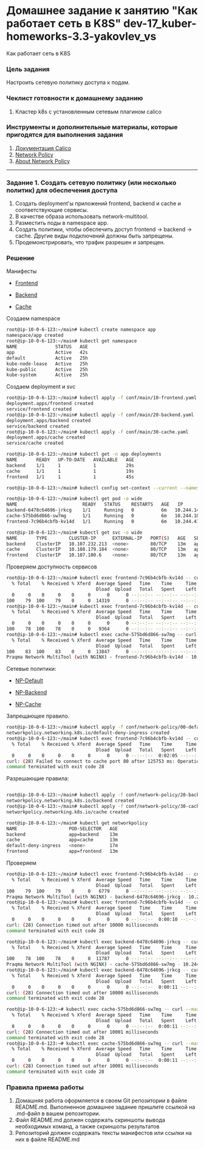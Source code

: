 # Домашнее задание к занятию "Как работает сеть в K8S" dev-17_kuber-homeworks-3.3-yakovlev_vs
Как работает сеть в K8S

### Цель задания

Настроить сетевую политику доступа к подам.

### Чеклист готовности к домашнему заданию

1. Кластер k8s с установленным сетевым плагином calico

### Инструменты и дополнительные материалы, которые пригодятся для выполнения задания

1. [Документация Calico](https://www.tigera.io/project-calico/)
2. [Network Policy](https://kubernetes.io/docs/concepts/services-networking/network-policies/)
3. [About Network Policy](https://docs.projectcalico.org/about/about-network-policy)

-----

### Задание 1. Создать сетевую политику (или несколько политик) для обеспечения доступа

1. Создать deployment'ы приложений frontend, backend и cache и соответствующие сервисы.
2. В качестве образа использовать network-multitool.
3. Разместить поды в namespace app.
4. Создать политики, чтобы обеспечить доступ frontend -> backend -> cache. Другие виды подключений должны быть запрещены.
5. Продемонстрировать, что трафик разрешен и запрещен.

### Решение

Манифесты
 - [Frontend](conf/main/10-frontend.yaml)
 
 - [Backend](conf/main/20-backend.yaml)

 - [Cache](conf/main/30-cache.yaml)

Создаем namespace
```bash
root@ip-10-0-6-123:~/main# kubectl create namespace app
namespace/app created
root@ip-10-0-6-123:~/main# kubectl get namespace
NAME              STATUS   AGE
app               Active   42s
default           Active   25h
kube-node-lease   Active   25h
kube-public       Active   25h
kube-system       Active   25h
```

Создаем deployment и svc
```bash
root@ip-10-0-6-123:~/main# kubectl apply -f conf/main/10-frontend.yaml 
deployment.apps/frontend created
service/frontend created
root@ip-10-0-6-123:~/main# kubectl apply -f conf/main/20-backend.yaml 
deployment.apps/backend created
service/backend created
root@ip-10-0-6-123:~/main# kubectl apply -f conf/main/30-cache.yaml 
deployment.apps/cache created
service/cache created

root@ip-10-0-6-123:~/main# kubectl get -n app deployments
NAME       READY   UP-TO-DATE   AVAILABLE   AGE
backend    1/1     1            1           29s
cache      1/1     1            1           19s
frontend   1/1     1            1           45s

root@ip-10-0-6-123:~/main# kubectl config set-context --current --namespace=app

root@ip-10-0-6-123:~/main# kubectl get pod -o wide
NAME                        READY   STATUS    RESTARTS   AGE   IP               NODE      NOMINATED NODE   READINESS GATES
backend-6478c64696-jrkcg    1/1     Running   0          6m   10.244.144.131    worker3   <none>           <none>         
cache-575bd6d866-sw7mg      1/1     Running   0          6m   10.244.100.131    worker2   <none>           <none>         
frontend-7c96b4cbfb-kv14d   1/1     Running   0          6m   10.244.41.3       worker1   <none>           <none>

root@ip-10-0-6-123:~/main# kubectl get svc -o wide
NAME       TYPE        CLUSTER-IP      EXTERNAL-IP   PORT(S)   AGE   SELECTOR    
backend    ClusterIP   10.107.232.213  <none>        80/TCP    13m   app=backend 
cache      ClusterIP   10.108.179.184  <none>        80/TCP    13m   app=cache   
frontend   ClusterIP   10.107.180.6    <none>        80/TCP    13m   app=frontend
```

Проверяем доступность сервисов

```bash
root@ip-10-0-6-123:~/main# kubectl exec frontend-7c96b4cbfb-kv14d -- curl backend
  % Total    % Received % Xferd  Average Speed   Time    Time     Time  Current
                                 Dload  Upload   Total   Spent    Left  Speed  
  0     0    0     0    0     0      0      0 --:--:-- --:--:-- --:--:--     0Praqma Network MultiTool (with NGINX) - backend-6478c64696-jrkcg - 10.244.144.131
100    79  100    79    0     0  14319      0 --:--:-- --:--:-- --:--:-- 15800                                                                              
root@ip-10-0-6-123:~/main# kubectl exec frontend-7c96b4cbfb-kv14d -- curl cache
  % Total    % Received % Xferd  Average Speed   Time    Time     Time  Current
                                 Dload  Upload   Total   Spent    Left  Speed
  0     0    0     0    0     0      0      0 --:--:-- --:--:-- --:--:--     0Praqma Network MultiTool (with NGINX) - cache-575bd6d866-sw7mg - 10.244.100.131
100    78  100    78    0     0   9364      0 --:--:-- --:--:-- --:--:--  9750
root@ip-10-0-6-123:~/main# kubectl exec cache-575bd6d866-sw7mg -- curl frontend
  % Total    % Received % Xferd  Average Speed   Time    Time     Time  Current
                                 Dload  Upload   Total   Spent    Left  Speed
100    83  100    83    0     0  13847      0 --:--:-- --:--:-- --:--:-- 16600
Praqma Network MultiTool (with NGINX) - frontend-7c96b4cbfb-kv14d - 10.244.41.3 
```

Сетевые политики:
 - [NP-Default](conf/network-policy/00-default.yaml)

 - [NP-Backend](conf/network-policy/20-backend.yaml)
 
 - [NP-Cache](conf/network-policy/30-cache.yaml)

Запрещающее правило.
```bash
root@ip-10-0-6-123:~/main# kubectl apply -f conf/network-policy/00-default.yaml 
networkpolicy.networking.k8s.io/default-deny-ingress created
root@ip-10-0-6-123:~/main# kubectl exec frontend-7c96b4cbfb-kv14d -- curl cache
  % Total    % Received % Xferd  Average Speed   Time    Time     Time  Current
                                 Dload  Upload   Total   Spent    Left  Speed
  0     0    0     0    0     0      0      0 --:--:--  0:02:05 --:--:--     0
curl: (28) Failed to connect to cache port 80 after 125753 ms: Operation timed out
command terminated with exit code 28

```

Разрешающие правила:

```bash

root@ip-10-0-6-123:~/main# kubectl apply -f conf/network-policy/20-backend.yaml 
networkpolicy.networking.k8s.io/backend created
root@ip-10-0-6-123:~/main# kubectl apply -f conf/network-policy/30-cache.yaml 
networkpolicy.networking.k8s.io/cache created

root@ip-10-0-6-123:~/main# kubectl get networkpolicy
NAME                   POD-SELECTOR   AGE
backend                app=backend    13m
cache                  app=cache      13m
default-deny-ingress   <none>         17m
frontend               app=frontend   13m
```

Проверяем 

```bash
root@ip-10-0-6-123:~/main# kubectl exec frontend-7c96b4cbfb-kv14d -- curl --max-time 10 backend
  % Total    % Received % Xferd  Average Speed   Time    Time     Time  Current
                                 Dload  Upload   Total   Spent    Left  Speed
100    79  100    79    0     0   6779      0 --:--:-- --:--:-- --:--:--  7181
Praqma Network MultiTool (with NGINX) - backend-6478c64696-jrkcg - 10.244.144.131
root@ip-10-0-6-123:~/main# kubectl exec frontend-7c96b4cbfb-kv14d -- curl --max-time 10 cache
  % Total    % Received % Xferd  Average Speed   Time    Time     Time  Current
                                 Dload  Upload   Total   Spent    Left  Speed
  0     0    0     0    0     0      0      0 --:--:--  0:00:10 --:--:--     0
curl: (28) Connection timed out after 10000 milliseconds
command terminated with exit code 28

root@ip-10-0-6-123:~/main# kubectl exec backend-6478c64696-jrkcg -- curl --max-time 10 cache
  % Total    % Received % Xferd  Average Speed   Time    Time     Time  Current
                                 Dload  Upload   Total   Spent    Left  Speed
100    78  100    78    0     0  11787      0 --:--:-- --:--:-- --:--:-- 13000
Praqma Network MultiTool (with NGINX) - cache-575bd6d866-sw7mg - 10.244.100.131
root@ip-10-0-6-123:~/main# kubectl exec backend-6478c64696-jrkcg -- curl --max-time 10 frontend
  % Total    % Received % Xferd  Average Speed   Time    Time     Time  Current
                                 Dload  Upload   Total   Spent    Left  Speed
  0     0    0     0    0     0      0      0 --:--:--  0:00:11 --:--:--     0
curl: (28) Connection timed out after 10000 milliseconds
command terminated with exit code 28

root@ip-10-0-6-123:~# kubectl exec cache-575bd6d866-sw7mg -- curl --max-time 10 frontend
  % Total    % Received % Xferd  Average Speed   Time    Time     Time  Current
                                 Dload  Upload   Total   Spent    Left  Speed
  0     0    0     0    0     0      0      0 --:--:--  0:00:11 --:--:--     0
curl: (28) Connection timed out after 10001 milliseconds
command terminated with exit code 28
root@ip-10-0-6-123:~# kubectl exec cache-575bd6d866-sw7mg -- curl --max-time 10 backend
  % Total    % Received % Xferd  Average Speed   Time    Time     Time  Current
                                 Dload  Upload   Total   Spent    Left  Speed
  0     0    0     0    0     0      0      0 --:--:--  0:00:11 --:--:--     0
curl: (28) Connection timed out after 10001 milliseconds
command terminated with exit code 28
```

### Правила приема работы

1. Домашняя работа оформляется в своем Git репозитории в файле README.md. Выполненное домашнее задание пришлите ссылкой на .md-файл в вашем репозитории.
2. Файл README.md должен содержать скриншоты вывода необходимых команд, а также скриншоты результатов
3. Репозиторий должен содержать тексты манифестов или ссылки на них в файле README.md